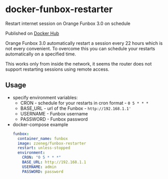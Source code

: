 # docker-funbox-restarter
Restart internet session on Orange Funbox 3.0 on schedule

Published on [Docker Hub](https://hub.docker.com/r/zzeneg/funbox-restarter)

Orange Funbox 3.0 automatically restart a session every 22 hours which is not every convenient. To overcome this you can schedule your restarts automatically on a specified time.

This works only from inside the network, it seems the router does not support restarting sessions using remote access.

## Usage
- specify environment variables:
  - CRON - schedule for your restarts in cron format - `0 5 * * *`
  - BASE_URL - url of the Funbox - `http://192.168.1.1'`
  - USERNAME - Funbox username
  - PASSWORD - Funbox password
- docker-compose example
  ```yaml
  funbox:
    container_name: funbox
    image: zzeneg/funbox-restarter
    restart: unless-stopped
    environment:
      CRON: "0 5 * * *"
      BASE_URL: http://192.168.1.1
      USERNAME: admin
      PASSWORD: password
  ```

